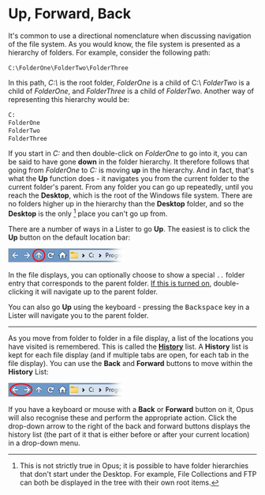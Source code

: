 # Up, Forward, Back

It's common to use a directional nomenclature when discussing navigation of the file system. As you would know, the file system is presented as a hierarchy of folders. For example, consider the following path:

    C:\FolderOne\FolderTwo\FolderThree

In this path, *C:\\* is the root folder, *FolderOne* is a child of C:\\ *FolderTwo* is a child of *FolderOne*, and *FolderThree* is a child of *FolderTwo*. Another way of representing this hierarchy would be:

    C:
    FolderOne
    FolderTwo 
    FolderThree

If you start in *C:* and then double-click on *FolderOne* to go into it, you can be said to have gone **down** in the folder hierarchy. It therefore follows that going from *FolderOne* to *C:* is moving **up** in the hierarchy. And in fact, that's what the **Up** function does - it navigates you from the current folder to the current folder's parent. From any folder you can go up repeatedly, until you reach the **Desktop**, which is the root of the Windows file system. There are no folders higher up in the hierarchy than the **Desktop** folder, and so the **Desktop** is the only [^1] place you can't go up from.

There are a number of ways in a Lister to go **Up**. The easiest is to click the **Up** button on the default location bar:

![](/Manual/images/media/13/go_up_button.png)

In the file displays, you can optionally choose to show a special `..` folder entry that corresponds to the parent folder. [If this is turned on](/Manual/preferences/preferences_categories/file_displays/navigation.md), double-clicking it will navigate up to the parent folder.

You can also go **Up** using the keyboard - pressing the <kbd>Backspace</kbd> key in a Lister will navigate you to the parent folder.

------------------------------------------------------------------------

As you move from folder to folder in a file display, a list of the locations you have visited is remembered. This is called the **[History](recent_and_history_lists.md)** list. A **History** list is kept for each file display (and if multiple tabs are open, for each tab in the file display). You can use the **Back** and **Forward** buttons to move within the **History** List:

![](/Manual/images/media/13/back_forward_button.png)

If you have a keyboard or mouse with a **Back** or **Forward** button on it, Opus will also recognise these and perform the appropriate action. Click the drop-down arrow to the right of the back and forward buttons displays the history list (the part of it that is either before or after your current location) in a drop-down menu.

[^1]: This is not strictly true in Opus; it is possible to have folder hierarchies that don't start under the Desktop. For example, File Collections and FTP can both be displayed in the tree with their own root items.
